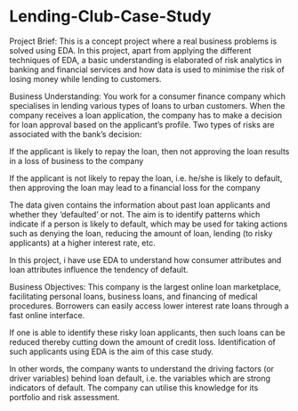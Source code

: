 # Lending-Club-Case-Study

Project Brief: 
This is a concept project where a real business problems is solved using EDA. In this project, apart from applying the different techniques of EDA, a basic understanding is elaborated of risk analytics in banking and financial services and how data is used to minimise the risk of losing money while lending to customers.

Business Understanding: 
You work for a consumer finance company which specialises in lending various types of loans to urban customers. When the company receives a loan application, the company has to make a decision for loan approval based on the applicant’s profile. Two types of risks are associated with the bank’s decision:

If the applicant is likely to repay the loan, then not approving the loan results in a loss of business to the company

If the applicant is not likely to repay the loan, i.e. he/she is likely to default, then approving the loan may lead to a financial loss for the company

The data given contains the information about past loan applicants and whether they ‘defaulted’ or not. The aim is to identify patterns which indicate if a person is likely to default, which may be used for taking actions such as denying the loan, reducing the amount of loan, lending (to risky applicants) at a higher interest rate, etc.

In this project, i have use EDA to understand how consumer attributes and loan attributes influence the tendency of default.

Business Objectives: 
This company is the largest online loan marketplace, facilitating personal loans, business loans, and financing of medical procedures. Borrowers can easily access lower interest rate loans through a fast online interface.

If one is able to identify these risky loan applicants, then such loans can be reduced thereby cutting down the amount of credit loss. Identification of such applicants using EDA is the aim of this case study.

In other words, the company wants to understand the driving factors (or driver variables) behind loan default, i.e. the variables which are strong indicators of default. The company can utilise this knowledge for its portfolio and risk assessment.
